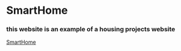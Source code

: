 # SmartHome

### this website is an example of a housing projects website

[SmartHome](https://abrar-00.github.io/SmartHome/)
